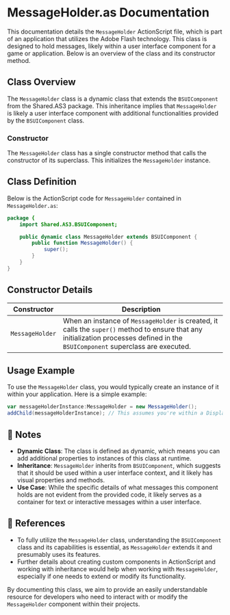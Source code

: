 # MessageHolder.as Documentation

This documentation details the `MessageHolder` ActionScript file, which is part of an application that utilizes the Adobe Flash technology. This class is designed to hold messages, likely within a user interface component for a game or application. Below is an overview of the class and its constructor method.

## Class Overview

The `MessageHolder` class is a dynamic class that extends the `BSUIComponent` from the Shared.AS3 package. This inheritance implies that `MessageHolder` is likely a user interface component with additional functionalities provided by the `BSUIComponent` class.

### Constructor

The `MessageHolder` class has a single constructor method that calls the constructor of its superclass. This initializes the `MessageHolder` instance.

## Class Definition

Below is the ActionScript code for `MessageHolder` contained in `MessageHolder.as`:

```actionscript
package {
    import Shared.AS3.BSUIComponent;

    public dynamic class MessageHolder extends BSUIComponent {
        public function MessageHolder() {
            super();
        }
    }
}
```

## Constructor Details

| Constructor     | Description |
|-----------------|-------------|
| `MessageHolder` | When an instance of `MessageHolder` is created, it calls the `super()` method to ensure that any initialization processes defined in the `BSUIComponent` superclass are executed. |

## Usage Example

To use the `MessageHolder` class, you would typically create an instance of it within your application. Here is a simple example:

```actionscript
var messageHolderInstance:MessageHolder = new MessageHolder();
addChild(messageHolderInstance); // This assumes you're within a DisplayObjectContainer context.
```

## 📝 Notes

- **Dynamic Class**: The class is defined as dynamic, which means you can add additional properties to instances of this class at runtime.
- **Inheritance**: `MessageHolder` inherits from `BSUIComponent`, which suggests that it should be used within a user interface context, and it likely has visual properties and methods.
- **Use Case**: While the specific details of what messages this component holds are not evident from the provided code, it likely serves as a container for text or interactive messages within a user interface.

## 🔗 References

- To fully utilize the `MessageHolder` class, understanding the `BSUIComponent` class and its capabilities is essential, as `MessageHolder` extends it and presumably uses its features.
- Further details about creating custom components in ActionScript and working with inheritance would help when working with `MessageHolder`, especially if one needs to extend or modify its functionality.

By documenting this class, we aim to provide an easily understandable resource for developers who need to interact with or modify the `MessageHolder` component within their projects.
